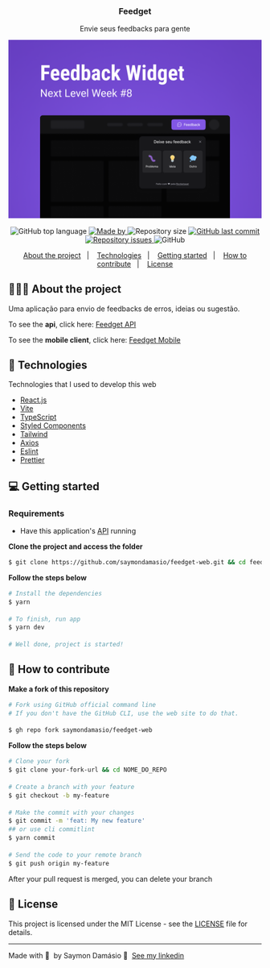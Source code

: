 <h3 align="center">
  Feedget
</h3>

<p align="center">Envie seus feedbacks para gente</p>

<img alt="Logo" src=".github/cover.png"  />

<p align="center">
  <img alt="GitHub top language" src="https://img.shields.io/github/languages/top/saymondamasio/feedget-web">

  <a href="https://www.linkedin.com/in/saymondamasio/">
    <img alt="Made by" src="https://img.shields.io/badge/made%20by-Saymon%20Damásio-gree">
  </a>
  
  <img alt="Repository size" src="https://img.shields.io/github/repo-size/saymondamasio/feedget-web">
  
  <a href="https://github.com/saymondamasio/feedget-web/commits/master">
    <img alt="GitHub last commit" src="https://img.shields.io/github/last-commit/saymondamasio/feedget-web">
  </a>
  
  <a href="https://github.com/saymondamasio/feedget-web/issues">
    <img alt="Repository issues" src="https://img.shields.io/github/issues/saymondamasio/feedget-web">
  </a>
  
  <img alt="GitHub" src="https://img.shields.io/github/license/saymondamasio/feedget-web">
</p>

<p align="center">
  <a href="#-about-the-project">About the project</a>&nbsp;&nbsp;&nbsp;|&nbsp;&nbsp;&nbsp;
  <a href="#-technologies">Technologies</a>&nbsp;&nbsp;&nbsp;|&nbsp;&nbsp;&nbsp;
  <a href="#-getting-started">Getting started</a>&nbsp;&nbsp;&nbsp;|&nbsp;&nbsp;&nbsp;
  <a href="#-how-to-contribute">How to contribute</a>&nbsp;&nbsp;&nbsp;|&nbsp;&nbsp;&nbsp;
  <a href="#-license">License</a>
</p>

## 👨🏻‍💻 About the project

<p>Uma aplicação para envio de feedbacks de erros, ideias ou sugestão.</p>

To see the **api**, click here: [Feedget API](https://github/saymondamasio/feedget-api)</br>

To see the **mobile client**, click here: [Feedget Mobile](https://github/saymondamasio/feedget-mobile)

## 🚀 Technologies

Technologies that I used to develop this web

- [React.js](https://reactjs.org/)
- [Vite](https://vitejs.dev/)
- [TypeScript](https://www.typescriptlang.org/)
- [Styled Components](https://styled-components.com/)
- [Tailwind](https://tailwindcss.com/)
- [Axios](https://axios-http.com/)
- [Eslint](https://eslint.org/)
- [Prettier](https://prettier.io/)

## 💻 Getting started

### Requirements

- Have this application's [API](https://github.com/saymondamasio/gobarber-api) running

**Clone the project and access the folder**

```bash
$ git clone https://github.com/saymondamasio/feedget-web.git && cd feedget-web
```

**Follow the steps below**

```bash
# Install the dependencies
$ yarn

# To finish, run app
$ yarn dev

# Well done, project is started!
```

## 🤔 How to contribute

**Make a fork of this repository**

```bash
# Fork using GitHub official command line
# If you don't have the GitHub CLI, use the web site to do that.

$ gh repo fork saymondamasio/feedget-web
```

**Follow the steps below**

```bash
# Clone your fork
$ git clone your-fork-url && cd NOME_DO_REPO

# Create a branch with your feature
$ git checkout -b my-feature

# Make the commit with your changes
$ git commit -m 'feat: My new feature'
## or use cli commitlint
$ yarn commit

# Send the code to your remote branch
$ git push origin my-feature
```

After your pull request is merged, you can delete your branch

## 📝 License

This project is licensed under the MIT License - see the [LICENSE](LICENSE) file for details.

---

Made with 💜 &nbsp;by Saymon Damásio 👋 &nbsp;[See my linkedin](https://www.linkedin.com/in/saymondamasio/)
